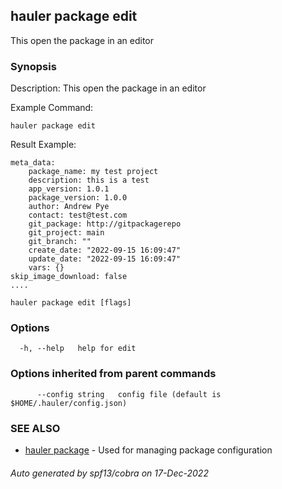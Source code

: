 ## hauler package edit

This open the package in an editor

### Synopsis


Description:
This open the package in an editor

Example Command:
```
hauler package edit
```
Result Example:
```
meta_data:
	package_name: my test project
	description: this is a test
	app_version: 1.0.1
	package_version: 1.0.0
	author: Andrew Pye
	contact: test@test.com
	git_package: http://gitpackagerepo
	git_project: main
	git_branch: ""
	create_date: "2022-09-15 16:09:47"
	update_date: "2022-09-15 16:09:47"
	vars: {}
skip_image_download: false
....
```
		

```
hauler package edit [flags]
```

### Options

```
  -h, --help   help for edit
```

### Options inherited from parent commands

```
      --config string   config file (default is $HOME/.hauler/config.json)
```

### SEE ALSO

* [hauler package](hauler_package.md)	 - Used for managing package configuration

###### Auto generated by spf13/cobra on 17-Dec-2022
